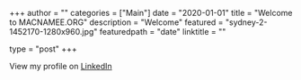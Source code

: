 +++
author = ""
categories = ["Main"]
date = "2020-01-01"
title = "Welcome to MACNAMEE.ORG"
description = "Welcome"
featured = "sydney-2-1452170-1280x960.jpg"
featuredpath = "date"
linktitle = ""

type = "post"
+++ 

View my profile on [LinkedIn](https://au.linkedin.com/in/ryan-macnamee) 


<!--
![Sydney](/img/main/sydney-2-1452170-1280x960.jpg)
-->


